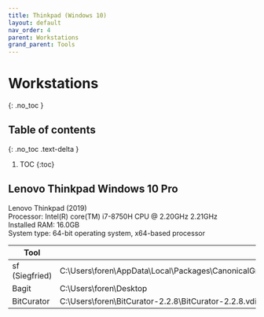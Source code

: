 ```yaml
---
title: Thinkpad (Windows 10)
layout: default
nav_order: 4
parent: Workstations
grand_parent: Tools
---
```



# Workstations
{: .no_toc }

## Table of contents
{: .no_toc .text-delta }

1. TOC
{:toc}

## Lenovo Thinkpad Windows 10 Pro
Lenovo Thinkpad (2019)  
Processor: Intel(R) core(TM) i7-8750H CPU @ 2.20GHz 2.21GHz  
Installed RAM: 16.0GB  
System type: 64-bit operating system, x64-based processor  

| Tool                     | Path                   |
| -------------- | -------------------------------------------------------------------------------------------------------------------------------------------------------- |
| sf (Siegfried) | C:\\Users\\foren\\AppData\\Local\\Packages\\CanonicalGroupLimited.UbuntuonWindows\_79rhkp1fndgsc\\LocalState\\rootfs\\home\\linuxbrew\\.linuxbrew\\share |
| Bagit          | C:\\Users\\foren\\Desktop                                                                                                                                |
| BitCurator     | C:\\Users\\foren\\BitCurator-2.2.8\\BitCurator-2.2.8.vdi
